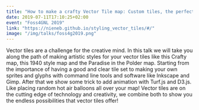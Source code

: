 ```yaml
---
title: "How to make a crafty Vector Tile map: Custom tiles, the perfect sprite, animating stuff and random hot air balloons!"
date: 2019-07-11T17:10:25+02:00
event: "Foss4GNL 2019"
link: "https://nieneb.github.io/styling_vector_tiles/#/"
image: "/img/talks/foss4g2019.png"
---
```


Vector tiles are a challenge for the creative mind. In this talk we will take you along the path of making artistic styles for your vector tiles like this Crafty map, this 1940 style map and the Paradise in the Polder map. Starting from the importance of having a good and clear tile set to making your own sprites and glyphs with command line tools and software like Inkscape and Gimp. After that we show some trick to add animation with Turf.js and D3.js. Like placing random hot air balloons all over your map! Vector tiles are on the cutting edge of technology and creativity, we combine both to show you the endless possibilities that vector tiles offer!
